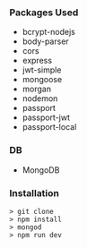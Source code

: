 ### Packages Used
- bcrypt-nodejs
- body-parser
- cors
- express
- jwt-simple
- mongoose
- morgan
- nodemon
- passport
- passport-jwt
- passport-local

### DB
- MongoDB

### Installation
```
> git clone 
> npm install
> mongod
> npm run dev
```
